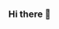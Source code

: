 ### Hi there 👋

<!--
**LearningDataGit/LearningDataGit** is a ✨ _special_ ✨ repository because its `README.md` (this file) appears on your GitHub profile.

Here are some ideas to get you started:

- 🔭 I’m currently working on ...
- 🌱 I’m currently learning Data Sciencie 
- 👯 I’m looking to collaborate on new projects
- 🤔 I’m looking for help with Python projects
- 💬 Ask me about ...
- 📫 How to reach me: ...
- 😄 Pronouns: ...
- ⚡ Fun fact: ...
-->
